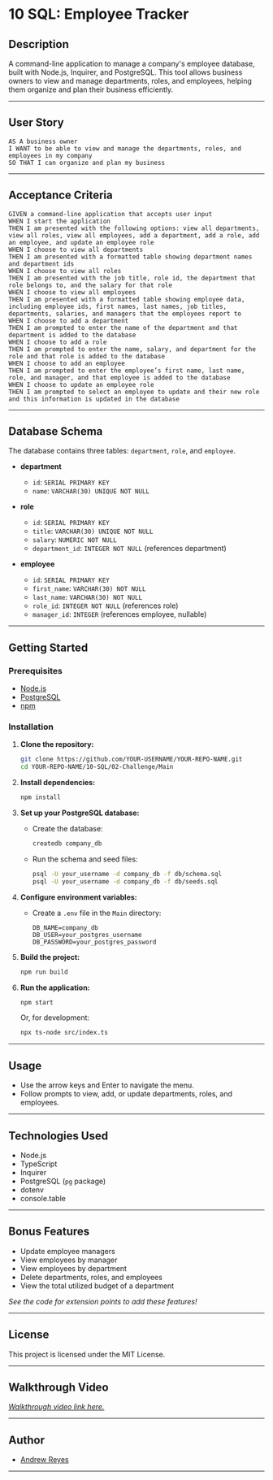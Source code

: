 # 10 SQL: Employee Tracker

## Description

A command-line application to manage a company's employee database, built with Node.js, Inquirer, and PostgreSQL. This tool allows business owners to view and manage departments, roles, and employees, helping them organize and plan their business efficiently.

---

## User Story

```
AS A business owner
I WANT to be able to view and manage the departments, roles, and employees in my company
SO THAT I can organize and plan my business
```

---

## Acceptance Criteria

```
GIVEN a command-line application that accepts user input
WHEN I start the application
THEN I am presented with the following options: view all departments, view all roles, view all employees, add a department, add a role, add an employee, and update an employee role
WHEN I choose to view all departments
THEN I am presented with a formatted table showing department names and department ids
WHEN I choose to view all roles
THEN I am presented with the job title, role id, the department that role belongs to, and the salary for that role
WHEN I choose to view all employees
THEN I am presented with a formatted table showing employee data, including employee ids, first names, last names, job titles, departments, salaries, and managers that the employees report to
WHEN I choose to add a department
THEN I am prompted to enter the name of the department and that department is added to the database
WHEN I choose to add a role
THEN I am prompted to enter the name, salary, and department for the role and that role is added to the database
WHEN I choose to add an employee
THEN I am prompted to enter the employee’s first name, last name, role, and manager, and that employee is added to the database
WHEN I choose to update an employee role
THEN I am prompted to select an employee to update and their new role and this information is updated in the database
```

---


## Database Schema

The database contains three tables: `department`, `role`, and `employee`.

- **department**
  - `id`: `SERIAL PRIMARY KEY`
  - `name`: `VARCHAR(30) UNIQUE NOT NULL`

- **role**
  - `id`: `SERIAL PRIMARY KEY`
  - `title`: `VARCHAR(30) UNIQUE NOT NULL`
  - `salary`: `NUMERIC NOT NULL`
  - `department_id`: `INTEGER NOT NULL` (references department)

- **employee**
  - `id`: `SERIAL PRIMARY KEY`
  - `first_name`: `VARCHAR(30) NOT NULL`
  - `last_name`: `VARCHAR(30) NOT NULL`
  - `role_id`: `INTEGER NOT NULL` (references role)
  - `manager_id`: `INTEGER` (references employee, nullable)

---

## Getting Started

### Prerequisites

- [Node.js](https://nodejs.org/)
- [PostgreSQL](https://www.postgresql.org/)
- [npm](https://www.npmjs.com/)

### Installation

1. **Clone the repository:**
   ```sh
   git clone https://github.com/YOUR-USERNAME/YOUR-REPO-NAME.git
   cd YOUR-REPO-NAME/10-SQL/02-Challenge/Main
   ```

2. **Install dependencies:**
   ```sh
   npm install
   ```

3. **Set up your PostgreSQL database:**
   - Create the database:
     ```sh
     createdb company_db
     ```
   - Run the schema and seed files:
     ```sh
     psql -U your_username -d company_db -f db/schema.sql
     psql -U your_username -d company_db -f db/seeds.sql
     ```

4. **Configure environment variables:**
   - Create a `.env` file in the `Main` directory:
     ```
     DB_NAME=company_db
     DB_USER=your_postgres_username
     DB_PASSWORD=your_postgres_password
     ```

5. **Build the project:**
   ```sh
   npm run build
   ```

6. **Run the application:**
   ```sh
   npm start
   ```
   Or, for development:
   ```sh
   npx ts-node src/index.ts
   ```

---

## Usage

- Use the arrow keys and Enter to navigate the menu.
- Follow prompts to view, add, or update departments, roles, and employees.

---

## Technologies Used

- Node.js
- TypeScript
- Inquirer
- PostgreSQL (`pg` package)
- dotenv
- console.table

---

## Bonus Features

- Update employee managers
- View employees by manager
- View employees by department
- Delete departments, roles, and employees
- View the total utilized budget of a department

*See the code for extension points to add these features!*

---

## License

This project is licensed under the MIT License.

---

## Walkthrough Video

[*Walkthrough video link here.*](https://app.screencastify.com/v2/manage/videos/RUiJcxGvZ1JZWXMtekWm?)

---

## Author

- [Andrew Reyes](https://github.com/AdrewReyes)

---
